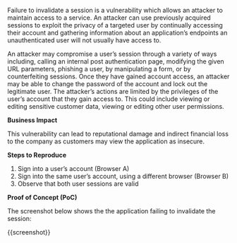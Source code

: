 Failure to invalidate a session is a vulnerability which allows an attacker to maintain access to a service. An attacker can use previously acquired sessions to exploit the privacy of a targeted user by continually accessing their account and gathering information about an application’s endpoints an unauthenticated user will not usually have access to.

An attacker may compromise a user’s session through a variety of ways including, calling an internal post authentication page, modifying the given URL parameters, phishing a user, by manipulating a form, or by counterfeiting sessions. Once they have gained account access, an attacker may be able to change the password of the account and lock out the legitimate user. The attacker’s actions are limited by the privileges of the user’s account that they gain access to. This could include viewing or editing sensitive customer data, viewing or editing other user permissions.

**Business Impact**

This vulnerability can lead to reputational damage and indirect financial loss to the company as customers may view the application as insecure.

**Steps to Reproduce**

1. Sign into a user’s account (Browser A)
1. Sign into the same user’s account, using a different browser (Browser B)
1. Observe that both user sessions are valid

**Proof of Concept (PoC)**

The screenshot below shows the the application failing to invalidate the session:

{{screenshot}}
